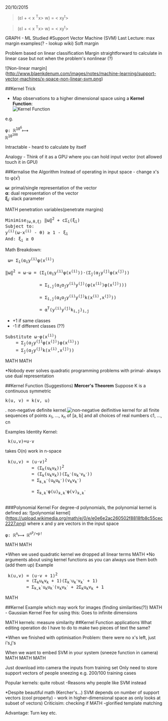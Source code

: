 20/10/2015
> (ɛI + < x <sup>T</sup>x> w) = < xy<sup>t</sup>>

> (ɛI + < x <sup>T</sup>x> w) = < xy<sup>t</sup>>

GRAPH - ML Studied
#Support Vector Machine (SVM)
Last Lecture: max margin examples(? - lookup wiki)
Soft margin

Problem based on linear classification
Margin straightforward to calculate in linear case but not when the problem's nonlinear (?)

![Non-linear margin] (http://www.blaenkdenum.com/images/notes/machine-learning/support-vector-machines/x-space-non-linear-svm.png)

##Kernel Trick
* Map observations to a higher dimensional space using a <b>Kernel Function</b>:  
![Kernel Function](https://upload.wikimedia.org/math/9/c/b/9cbd072b356b4cb62afceef088c751dd.png)

e.g. <pre>φ: ℝ<sup>10<sup>6</sup></sup>⟼ ℝ<sup>10<sup>100</sup></sup></pre>


Intractable - heard to calculate by itself

Analogy - Think of it as a GPU where you can hold input vector (not allowed touch it in GPU)

##Kernalise the Algorithm
Instead of operating in input space - change x's to φ(x<sup>i</sup>)

<b>ω</b>: primal/single representation of the vector  
<b>α</b>: dual representation of the vector  
<b>ξ<sub>i</sub></b>: slack parameter

MATH penetration variables(penetrate margins)
<pre>
Minimise<sub>(ω,θ,ξ)</sub> ‖ω‖<sup>2</sup> + cΣ<sub>i</sub>(ξ<sub>i</sub>)
Subject to:
y<sup>(i)</sup>(ω·x<sup>(i)</sup> - θ) ≥ 1 - ξ<sub>i</sub>
And: ξ<sub>i</sub> ≥ 0
</pre>
Math Breakdown:
<pre> ω= Σ<sub>i</sub>(α<sub>i</sub>y<sup>(i)</sup>φ(x<sup>(i)</sup>)
  
‖ω‖<sup>2</sup> = ω·ω = (Σ<sub>i</sub>(α<sub>i</sub>y<sup>(i)</sup>φ(x<sup>(i)</sup>))·(Σ<sub>j</sub>(α<sub>j</sub>y<sup>(j)</sup>φ(x<sup>(j)</sup>))
    
             = Σ<sub>i,j</sub>(α<sub>i</sub>α<sub>j</sub>y<sup>(i)</sup>y<sup>(j)</sup>(φ(x<sup>(i)</sup>)φ(x<sup>(j)</sup>)))
                
             = Σ<sub>i,j</sub>(α<sub>i</sub>α<sub>j</sub>y<sup>(i)</sup>y<sup>(j)</sup>k(x<sup>(i)</sup>,x<sup>(j)</sup>))
                
             = α<sup>T</sup>(y<sup>(i)</sup>y<sup>(j)</sup>k<sub>i,j</sub>)<sub>i,j</sub>
</pre>
* +1 if same classes
* -1 if different classes (??)

<pre>Substitute ω·φ(x<sup>(i)</sup>)
    = Σ<sub>j</sub>(α<sub>j</sub>y<sup>(j)</sup>φ(x<sup>(j)</sup>)φ(x<sup>(i)</sup>))
    = Σ<sub>j</sub>(α<sub>j</sub>y<sup>(j)</sup>k(x<sup>(i)</sup>,x<sup>(j)</sup>))
</pre>
MATH
MATH

*Nobody ever solves quadratic programming problems with primal- always use dual representation

##Kernel Function (Suggestions)
<b>Mercer's Theorem</b>
Suppose K is a continuous symmetric<pre>k(u, v) = k(v, u)</pre>. non-negative definite kernel.![non-negative deifinitive kernel](https://upload.wikimedia.org/math/7/9/e/79e0f0a14643312d46347a004e688ef7.png)
for all finite sequences of points x<sub>1</sub>, ..., x<sub>n</sub> of [a, b] and all choices of real numbers c1, ..., cn

Examples
Identity Kernel:
<pre> k(u,v)=u·v</pre>  
takes O(n) work in n-space
<pre> k(u,v) = (u·v)<sup>2</sup>
          = (Σ<sub>k</sub>(u<sub>k</sub>v<sub>k</sub>))<sup>2</sup>
          = (Σ<sub>k</sub>(u<sub>k</sub>v<sub>k</sub>))(Σ<sub>k<sup>'</sup></sub>(u<sub>k<sup>'</sup></sub>v<sub>k<sup>'</sup></sub>))
          = Σ<sub>k,k<sup>'</sup></sub>(u<sub>k</sub>u<sub>k<sup>'</sup></sub>)(v<sub>k</sub>v<sub>k<sup>'</sup></sub>)
          
          = Σ<sub>k,k<sup>'</sup></sub>φ(u)<sub>k,k<sup>'</sup></sub>φ(v)<sub>k,k<sup>'</sup></sub>

</pre>

###Polynomial Kernel
For degree-d polynomials, the polynomial kernel is defined as:
![polynomial kernel] (https://upload.wikimedia.org/math/e/0/e/e0e6e2ac260502f8818fb8c55cec2227.png)
where x and y are vectors in the input space

<pre>φ: ℝ<sup>n</sup>⟼ ℝ<sup>n<sup>p</sup>/≈p!</sup></pre>

MATH
MATH

*When we used quadratic kernel we dropped all linear terms
MATH
*No arguments about using kernel functions as you can always use them both (add them up)
Example
<pre> k(u,v) = (u·v + 1)<sup>2</sup>
        = (Σ<sub>k</sub>u<sub>k</sub>v<sub>k</sub> + 1)(Σ<sub>k<sup>'</sup></sub>u<sub>k<sup>'</sup></sub>v<sub>k<sup>'</sup></sub> + 1)
        = Σ<sub>k,k<sup>'</sup></sub>u<sub>k</sub>u<sub>k<sup>'</sup></sub>(v<sub>k</sub>v<sub>k<sup>'</sup></sub> + 2Σ<sub>k</sub>u<sub>k</sub>v<sub>k</sub> + 1
</pre>     
MATH

##Kernel Example which may work for images (finding similarities(?))
MATH - Gaussian Kernel
Fee for using this: Goes to infinite dimensions

MATH
kernels: measure similarity
##Kernel Function applications
What editing operation do I have to do to make two pieces of text the same?

*When we finished with optimisation
Problem: there were no x's left, just i's,j's

When we want to embed SVM in your system (sneeze function in camera)
MATH
MATH
MATH

Just download into camera the inputs from training set
Only need to store support vectors of people sneezing
e.g. 200/100 training cases

Popular kernels: quite robust
-Reasons why people like SVM instead

*Despite beautiful math (Kercher's...)
SVM depends on number of support vectors (cool property) - work in higher-dimensional space as only looks at subset of vectors)
Criticisim: checking if
MATH
-glorified template matching

Advantage: Turn key etc.

